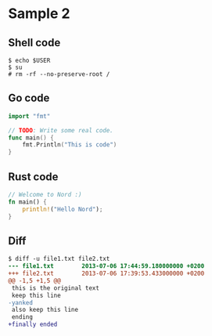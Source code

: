 # Sample 2
## Shell code
```console
$ echo $USER
$ su
# rm -rf --no-preserve-root /
```

## Go code
```go
import "fmt"

// TODO: Write some real code.
func main() {
	fmt.Println("This is code")
}
```

## Rust code
```rust
// Welcome to Nord :)
fn main() {
	println!("Hello Nord");
}
```

## Diff
```diff
$ diff -u file1.txt file2.txt  
--- file1.txt        2013-07-06 17:44:59.180000000 +0200  
+++ file2.txt        2013-07-06 17:39:53.433000000 +0200  
@@ -1,5 +1,5 @@  
 this is the original text  
 keep this line  
-yanked
 also keep this line  
 ending
+finally ended
```
